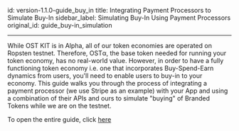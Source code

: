 id: version-1.1.0-guide_buy_in
title: Integrating Payment Processors to Simulate Buy-In
sidebar_label: Simulating Buy-In Using Payment Processors
original_id: guide_buy-in_simulation


---
While OST KIT is in Alpha, all of our token economies are operated on Ropsten testnet. Therefore, OSTα, the base token needed for running your token economy, has no real-world value. However, in order to have a fully functioning token economy i.e. one that incorporates Buy-Spend-Earn dynamics from users, you'll need to enable users to buy-in to your economy. This guide walks you through the process of integrating a payment processor (we use Stripe as an example) with your App and using a combination of their APIs and ours to simulate "buying" of Branded Tokens while we are on the testnet. 

To open the entire guide, click [here](https://drive.google.com/open?id=1z5yEgEauPbwvKBNnwMnPC-8QVt299T9O)
